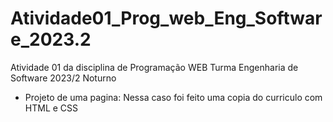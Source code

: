 # Atividade01_Prog_web_Eng_Software_2023.2
Atividade 01 da disciplina de Programação WEB Turma Engenharia de Software 2023/2 Noturno
* Projeto de uma pagina: Nessa caso foi feito uma copia do curriculo com HTML e CSS
